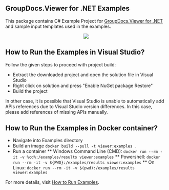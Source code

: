 ## GroupDocs.Viewer for .NET Examples

This package contains C# Example Project for [GroupDocs.Viewer for .NET](https://products.groupdocs.com/viewer/net) and sample input templates used in the examples.

<p align="center">
  <a title="Download complete GroupDocs.Viewer for .NET Example source code" href="https://github.com/groupdocsviewer/GroupDocs_Viewer_NET/archive/master.zip">
	<img src="https://raw.github.com/AsposeExamples/java-examples-dashboard/master/images/downloadZip-Button-Large.png" />
  </a>
</p>

## How to Run the Examples in Visual Studio?

Follow the given steps to proceed with project build:

* Extract the downloaded project and open the solution file in Visual Studio
* Right click on solution and press "Enable NuGet package Restore"
* Build the project

In other case, it is possible that Visual Studio is unable to automatically add APIs references due to Visual Studio version differences. In this case, please add references of missing APIs manually.

## How to Run the Examples in Docker container?

* Navigate into Examples directory
* Build an image
  `docker build --pull -t viewer:examples .`
* Run a container
  ** Windows Command Line (CMD): `docker run --rm -it -v %cd%:/examples/results viewer:examples`
  ** Powershell: `docker run --rm -it -v ${PWD}:/examples/results viewer:examples`
  ** On Linux: `docker run --rm -it -v $(pwd):/examples/results viewer:examples`

For more details, visit  [How to Run Examples](https://docs.groupdocs.com/display/viewernet/How+to+Run+Examples).
